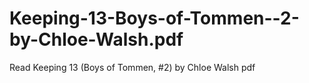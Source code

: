 # Keeping-13-Boys-of-Tommen--2-by-Chloe-Walsh.pdf
Read Keeping 13 (Boys of Tommen, #2) by Chloe Walsh pdf
